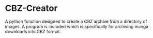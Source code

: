 # CBZ-Creator
 A python function designed to create a CBZ archive from a directory of images. A program is included which is specifically for archiving manga downloads into CBZ format.
